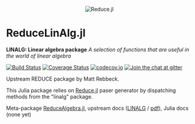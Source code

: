 <p align="center">
  <img src="https://github.com/chakravala/Reduce.jl/blob/master/docs/src/assets/logo.png" alt="Reduce.jl"/>
</p>

# ReduceLinAlg.jl

**LINALG: Linear algebra package**
*A selection of functions that are useful in the world of linear algebra*

[![Build Status](https://travis-ci.org/chakravala/ReduceLinAlg.jl.svg?branch=master)](https://travis-ci.org/chakravala/ReduceLinAlg.jl)
[![Coverage Status](https://coveralls.io/repos/chakravala/ReduceLinAlg.jl/badge.svg?branch=master&service=github)](https://coveralls.io/github/chakravala/ReduceLinAlg.jl?branch=master)
[![codecov.io](http://codecov.io/github/chakravala/ReduceLinAlg.jl/coverage.svg?branch=master)](http://codecov.io/github/chakravala/ReduceLinAlg.jl?branch=master)
[![Join the chat at gitter](https://badges.gitter.im/Reduce-jl/Lobby.svg)](https://gitter.im/Reduce-jl/Lobby?utm_source=badge&utm_medium=badge&utm_campaign=pr-badge&utm_content=badge)

Upstream REDUCE package by Matt Rebbeck.

This Julia package relies on [Reduce.jl](https://github.com/chakravala/Reduce.jl) paser generator by dispatching methods from the "linalg" package.

Meta-package [ReduceAlgebra.jl](https://github.com/JuliaReducePkg/ReduceAlgebra.jl), upstream docs ([LINALG](http://www.reduce-algebra.com/manual/manualse127.html) / [pdf](http://www.reduce-algebra.com/manual/contributed/linalg.pdf)), Julia docs (none yet)
